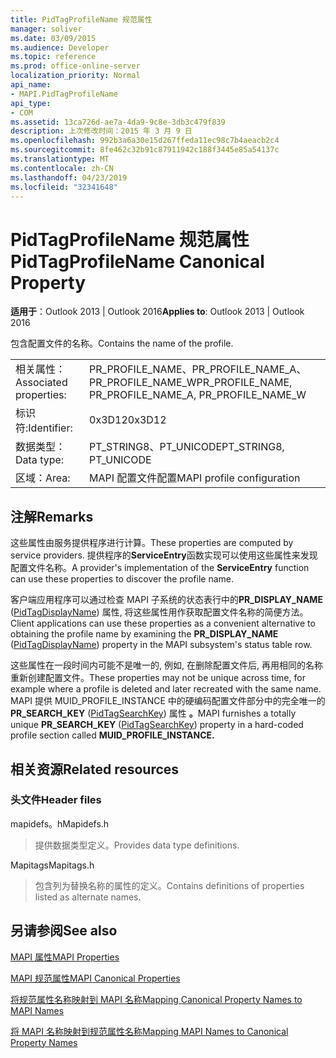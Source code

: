 ```yaml
---
title: PidTagProfileName 规范属性
manager: soliver
ms.date: 03/09/2015
ms.audience: Developer
ms.topic: reference
ms.prod: office-online-server
localization_priority: Normal
api_name:
- MAPI.PidTagProfileName
api_type:
- COM
ms.assetid: 13ca726d-ae7a-4da9-9c8e-3db3c479f839
description: 上次修改时间：2015 年 3 月 9 日
ms.openlocfilehash: 992b3a6a30e15d267ffeda11ec98c7b4aeacb2c4
ms.sourcegitcommit: 8fe462c32b91c87911942c188f3445e85a54137c
ms.translationtype: MT
ms.contentlocale: zh-CN
ms.lasthandoff: 04/23/2019
ms.locfileid: "32341648"
---
```

# <a name="pidtagprofilename-canonical-property"></a><span data-ttu-id="df0c8-103">PidTagProfileName 规范属性</span><span class="sxs-lookup"><span data-stu-id="df0c8-103">PidTagProfileName Canonical Property</span></span>

  
  
<span data-ttu-id="df0c8-104">**适用于**：Outlook 2013 | Outlook 2016</span><span class="sxs-lookup"><span data-stu-id="df0c8-104">**Applies to**: Outlook 2013 | Outlook 2016</span></span> 
  
<span data-ttu-id="df0c8-105">包含配置文件的名称。</span><span class="sxs-lookup"><span data-stu-id="df0c8-105">Contains the name of the profile.</span></span>
  
|||
|:-----|:-----|
|<span data-ttu-id="df0c8-106">相关属性：</span><span class="sxs-lookup"><span data-stu-id="df0c8-106">Associated properties:</span></span>  <br/> |<span data-ttu-id="df0c8-107">PR_PROFILE_NAME、PR_PROFILE_NAME_A、PR_PROFILE_NAME_W</span><span class="sxs-lookup"><span data-stu-id="df0c8-107">PR_PROFILE_NAME, PR_PROFILE_NAME_A, PR_PROFILE_NAME_W</span></span>  <br/> |
|<span data-ttu-id="df0c8-108">标识符:</span><span class="sxs-lookup"><span data-stu-id="df0c8-108">Identifier:</span></span>  <br/> |<span data-ttu-id="df0c8-109">0x3D12</span><span class="sxs-lookup"><span data-stu-id="df0c8-109">0x3D12</span></span>  <br/> |
|<span data-ttu-id="df0c8-110">数据类型：</span><span class="sxs-lookup"><span data-stu-id="df0c8-110">Data type:</span></span>  <br/> |<span data-ttu-id="df0c8-111">PT_STRING8、PT_UNICODE</span><span class="sxs-lookup"><span data-stu-id="df0c8-111">PT_STRING8, PT_UNICODE</span></span>  <br/> |
|<span data-ttu-id="df0c8-112">区域：</span><span class="sxs-lookup"><span data-stu-id="df0c8-112">Area:</span></span>  <br/> |<span data-ttu-id="df0c8-113">MAPI 配置文件配置</span><span class="sxs-lookup"><span data-stu-id="df0c8-113">MAPI profile configuration</span></span>  <br/> |
   
## <a name="remarks"></a><span data-ttu-id="df0c8-114">注解</span><span class="sxs-lookup"><span data-stu-id="df0c8-114">Remarks</span></span>

<span data-ttu-id="df0c8-115">这些属性由服务提供程序进行计算。</span><span class="sxs-lookup"><span data-stu-id="df0c8-115">These properties are computed by service providers.</span></span> <span data-ttu-id="df0c8-116">提供程序的**ServiceEntry**函数实现可以使用这些属性来发现配置文件名称。</span><span class="sxs-lookup"><span data-stu-id="df0c8-116">A provider's implementation of the **ServiceEntry** function can use these properties to discover the profile name.</span></span> 
  
<span data-ttu-id="df0c8-117">客户端应用程序可以通过检查 MAPI 子系统的状态表行中的**PR_DISPLAY_NAME** ([PidTagDisplayName](pidtagdisplayname-canonical-property.md)) 属性, 将这些属性用作获取配置文件名称的简便方法。</span><span class="sxs-lookup"><span data-stu-id="df0c8-117">Client applications can use these properties as a convenient alternative to obtaining the profile name by examining the **PR_DISPLAY_NAME** ([PidTagDisplayName](pidtagdisplayname-canonical-property.md)) property in the MAPI subsystem's status table row.</span></span>
  
<span data-ttu-id="df0c8-118">这些属性在一段时间内可能不是唯一的, 例如, 在删除配置文件后, 再用相同的名称重新创建配置文件。</span><span class="sxs-lookup"><span data-stu-id="df0c8-118">These properties may not be unique across time, for example where a profile is deleted and later recreated with the same name.</span></span> <span data-ttu-id="df0c8-119">MAPI 提供 MUID_PROFILE_INSTANCE 中的硬编码配置文件部分中的完全唯一的**PR_SEARCH_KEY** ([PidTagSearchKey](pidtagsearchkey-canonical-property.md)) 属性 **。**</span><span class="sxs-lookup"><span data-stu-id="df0c8-119">MAPI furnishes a totally unique **PR_SEARCH_KEY** ([PidTagSearchKey](pidtagsearchkey-canonical-property.md)) property in a hard-coded profile section called **MUID_PROFILE_INSTANCE.**</span></span>
  
## <a name="related-resources"></a><span data-ttu-id="df0c8-120">相关资源</span><span class="sxs-lookup"><span data-stu-id="df0c8-120">Related resources</span></span>

### <a name="header-files"></a><span data-ttu-id="df0c8-121">头文件</span><span class="sxs-lookup"><span data-stu-id="df0c8-121">Header files</span></span>

<span data-ttu-id="df0c8-122">mapidefs。h</span><span class="sxs-lookup"><span data-stu-id="df0c8-122">Mapidefs.h</span></span>
  
> <span data-ttu-id="df0c8-123">提供数据类型定义。</span><span class="sxs-lookup"><span data-stu-id="df0c8-123">Provides data type definitions.</span></span>
    
<span data-ttu-id="df0c8-124">Mapitags</span><span class="sxs-lookup"><span data-stu-id="df0c8-124">Mapitags.h</span></span>
  
> <span data-ttu-id="df0c8-125">包含列为替换名称的属性的定义。</span><span class="sxs-lookup"><span data-stu-id="df0c8-125">Contains definitions of properties listed as alternate names.</span></span>
    
## <a name="see-also"></a><span data-ttu-id="df0c8-126">另请参阅</span><span class="sxs-lookup"><span data-stu-id="df0c8-126">See also</span></span>



[<span data-ttu-id="df0c8-127">MAPI 属性</span><span class="sxs-lookup"><span data-stu-id="df0c8-127">MAPI Properties</span></span>](mapi-properties.md)
  
[<span data-ttu-id="df0c8-128">MAPI 规范属性</span><span class="sxs-lookup"><span data-stu-id="df0c8-128">MAPI Canonical Properties</span></span>](mapi-canonical-properties.md)
  
[<span data-ttu-id="df0c8-129">将规范属性名称映射到 MAPI 名称</span><span class="sxs-lookup"><span data-stu-id="df0c8-129">Mapping Canonical Property Names to MAPI Names</span></span>](mapping-canonical-property-names-to-mapi-names.md)
  
[<span data-ttu-id="df0c8-130">将 MAPI 名称映射到规范属性名称</span><span class="sxs-lookup"><span data-stu-id="df0c8-130">Mapping MAPI Names to Canonical Property Names</span></span>](mapping-mapi-names-to-canonical-property-names.md)

